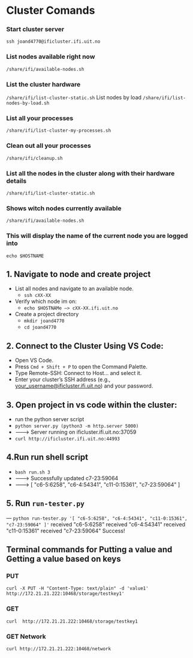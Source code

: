 # Cluster Comands

### Start cluster server
```ssh joand4770@ificluster.ifi.uit.no```
### List nodes available right now
```/share/ifi/available-nodes.sh```
### List the cluster hardware
```/share/ifi/list-cluster-static.sh```
List nodes by load
```/share/ifi/list-nodes-by-load.sh```
### List all your processes
```/share/ifi/list-cluster-my-processes.sh```
### Clean out all your processes
```/share/ifi/cleanup.sh```

### List all the nodes in the cluster along with their hardware details
```/share/ifi/list-cluster-static.sh```
### Shows witch nodes currently available
```/share/ifi/available-nodes.sh```
### This will display the name of the current node you are logged into
```echo $HOSTNAME```

## 1. Navigate to node and create project
  - List all nodes and navigate to an available node.
    - ```ssh cXX-XX```
  - Verify which node im on:
    - ```echo $HOSTNAMe —> cXX-XX.ifi.uit.no```
  - Create a project directory
    - ```mkdir joand4770```
    - ```cd joand4770```

## 2. Connect to the Cluster Using VS Code:
  - Open VS Code.
  - Press  ```Cmd + Shift + P``` to open the Command Palette.
  - Type Remote-SSH: Connect to Host... and select it.
  - Enter your cluster’s SSH address (e.g., your_username@ificluster.ifi.uit.no) and your password.

## 3. Open project in vs code within the cluster:
  - run the python server script
  - ```python server.py (python3 -m http.server 5000)```
  -  --—> Server running on ificluster.ifi.uit.no:37059
  - ```curl http://ificluster.ifi.uit.no:44993```

## 4.Run run shell script
  - ```bash run.sh 3```
  - --—> Successfully updated c7-23:59064
  - ---> [ "c6-5:6258", "c6-4:54341", "c11-0:15361", "c7-23:59064" ]

## 5. Run ```run-tester.py```
  — ```python run-tester.py '[ "c6-5:6258", "c6-4:54341", "c11-0:15361", "c7-23:59064" ]'```
  received "c6-5:6258"
  received "c6-4:54341"
  received "c11-0:15361"
  received "c7-23:59064"
  Success!

## Terminal commands for Putting a value and Getting a value based on keys
### PUT 
```curl -X PUT -H "Content-Type: text/plain" -d 'value1' http://172.21.21.222:10468/storage/testkey1'```
### GET 
```curl  http://172.21.21.222:10468/storage/testkey1```
### GET Network
```curl http://172.21.21.222:10468/network```